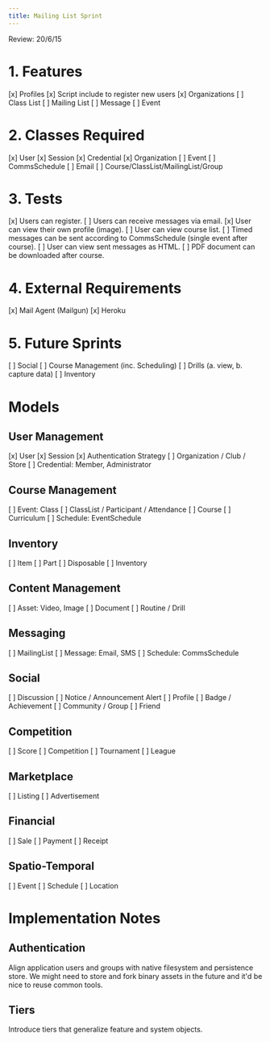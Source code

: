 ```yaml
---
title: Mailing List Sprint
---
```


Review: 20/6/15 

# 1.  Features

[x] Profiles
[x] Script include to register new users
[x] Organizations
[ ] Class List
[ ] Mailing List
[ ] Message
[ ] Event

# 2.  Classes Required

[x] User
[x] Session
[x] Credential
[x] Organization 
[ ] Event
[ ] CommsSchedule
[ ] Email
[ ] Course/ClassList/MailingList/Group

# 3.  Tests

[x] Users can register.
[ ] Users can receive messages via email.
[x] User can view their own profile (image).
[ ] User can view course list.
[ ] Timed messages can be sent according to CommsSchedule (single event after course).
[ ] User can view sent messages as HTML.
[ ] PDF document can be downloaded after course.

# 4.  External Requirements

[x] Mail Agent (Mailgun)
[x] Heroku

# 5.  Future Sprints

[ ] Social
[ ] Course Management (inc. Scheduling)
[ ] Drills (a. view, b. capture data)
[ ] Inventory

# Models

## User Management

[x] User
[x] Session
[x] Authentication Strategy
[ ] Organization / Club / Store
[ ] Credential: Member, Administrator

## Course Management

[ ] Event: Class
[ ] ClassList / Participant / Attendance
[ ] Course
[ ] Curriculum
[ ] Schedule: EventSchedule

## Inventory

[ ] Item
[ ] Part
[ ] Disposable
[ ] Inventory

## Content Management

[ ] Asset: Video, Image
[ ] Document
[ ] Routine / Drill

## Messaging

[ ] MailingList
[ ] Message: Email, SMS
[ ] Schedule: CommsSchedule

## Social

[ ] Discussion
[ ] Notice / Announcement Alert
[ ] Profile
[ ] Badge / Achievement
[ ] Community / Group
[ ] Friend

## Competition

[ ] Score
[ ] Competition
[ ] Tournament
[ ] League

## Marketplace

[ ] Listing
[ ] Advertisement

## Financial

[ ] Sale
[ ] Payment
[ ] Receipt

## Spatio-Temporal

[ ] Event
[ ] Schedule
[ ] Location

# Implementation Notes

## Authentication

Align application users and groups with native filesystem and persistence 
store.  We might need to store and fork binary assets in the future and it'd 
be nice to reuse common tools.

## Tiers

Introduce tiers that generalize feature and system objects.

